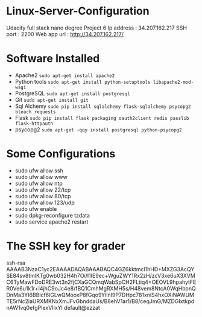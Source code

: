 # Linux-Server-Configuration
Udacity full stack nano degree Project 6
 Ip address : 34.207.162.217
 SSH port : 2200
 Web app url : http://34.207.162.217/
 
# Software Installed
  * Apache2 ``` sudo apt-get install apache2 ```
  * Python tools ``` sudo apt-get install python-setuptools libapache2-mod-wsgi ```
  * PostgreSQL ``` sudo apt-get install postgresql ```
  * Git ``` sudo apt-get install git ```
  * Sql Alchemy ``` sudo pip install sqlalchemy flask-sqlalchemy psycopg2 bleach requests ```
  * Flask ``` sudo pip install flask packaging oauth2client redis passlib flask-httpauth ```
  * psycopg2 ``` sudo apt-get -qqy install postgresql python-psycopg2 ```

# Some Configurations
  * sudo ufw allow ssh
  * sudo ufw allow www
  * sudo ufw allow ntp
  * sudo ufw allow 22/tcp
  * sudo ufw allow 80/tcp
  * sudo ufw allow 123/udp
  * sudo ufw enable 
  * sudo dpkg-reconfigure tzdata
  * sudo service apache2 restart
  
# The SSH key for grader
ssh-rsa AAAAB3NzaC1yc2EAAAADAQABAAABAQC4GZ6kktmcl1hHD+MXZG3AcQYSE84sv8tmlKTg0wb032H4h7Oi/I1IE9ec+WguZWY1Rx2zH/zcV3xe6uX3XVMC6TyMawFDoDRE3wt3n2fjCXaGCQmqWabSpCH2FLtiq4+OEOVL9hpahytFER0Ve6u1k1r+I4jhC9oJc4e8/fBQ1CmhMgRXMH5s/H48vem8NtcA0WqHbonQDnMa3YI6BBlcf6lGLwQMooxP8fGqo9YlInI9P7DHpc781xniS4hxOXiNAWUMTE5rNc2iaURXMKNxXmJFvGbnddaUs/B8ehV1ar1/B8/ceqJmG/MZDGIxtkpdnAW1vq0efgPIexVIIxYl default@ezzat






